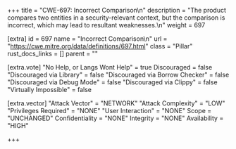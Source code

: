 +++
title = "CWE-697: Incorrect Comparison\n"
description = "The product compares two entities in a security-relevant context, but the comparison is incorrect, which may lead to resultant weaknesses.\n"
weight = 697

[extra]
id = 697
name = "Incorrect Comparison\n"
url = "https://cwe.mitre.org/data/definitions/697.html"
class = "Pillar"
rust_docs_links = []
parent = ""

[extra.vote]
"No Help, or Langs Wont Help" = true
Discouraged = false
"Discouraged via Library" = false
"Discouraged via Borrow Checker" = false
"Discouraged via Debug Mode" = false
"Discouraged via Clippy" = false
"Virtually Impossible" = false

[extra.vector]
"Attack Vector" = "NETWORK"
"Attack Complexity" = "LOW"
"Privileges Required" = "NONE"
"User Interaction" = "NONE"
Scope = "UNCHANGED"
Confidentiality = "NONE"
Integrity = "NONE"
Availability = "HIGH"

+++